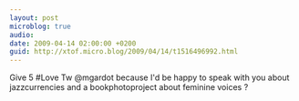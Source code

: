 ```yaml
---
layout: post
microblog: true
audio: 
date: 2009-04-14 02:00:00 +0200
guid: http://xtof.micro.blog/2009/04/14/t1516496992.html
---
```

Give 5 #Love Tw @mgardot because I'd be happy to speak with you about jazzcurrencies and a bookphotoproject about feminine voices ?
